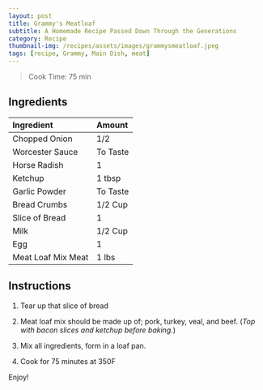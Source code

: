 ```yaml
---
layout: post
title: Grammy's Meatloaf
subtitle: A Homemade Recipe Passed Down Through the Generations
category: Recipe
thumbnail-img: /recipes/assets/images/grammysmeatloaf.jpeg
tags: [recipe, Grammy, Main Dish, meat]
---
```


> Cook Time: 75 min

## Ingredients

| Ingredient | Amount|
| :------ |:--- |
| Chopped Onion | 1/2 |
| Worcester Sauce | To Taste |
| Horse Radish | 1 |
| Ketchup | 1 tbsp |
| Garlic Powder | To Taste |
| Bread Crumbs| 1/2 Cup |
| Slice of Bread | 1 |
| Milk | 1/2 Cup |
| Egg | 1 |
| Meat Loaf Mix Meat | 1 lbs |


## Instructions

1. Tear up that slice of bread

2. Meat loaf mix should be made up of; pork, turkey, veal, and beef. (*Top with bacon slices and ketchup before baking.*)

3. Mix all ingredients, form in a loaf pan.

4. Cook for 75 minutes at 350F

Enjoy!
